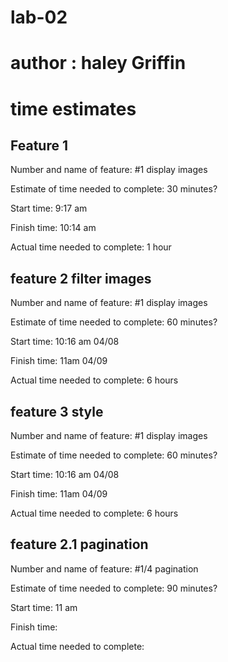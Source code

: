 # lab-02
# author : haley Griffin

# time estimates
## Feature 1
Number and name of feature: #1 display images

Estimate of time needed to complete: 30 minutes?

Start time: 9:17 am

Finish time: 10:14 am

Actual time needed to complete: 1 hour

## feature 2 filter images
Number and name of feature: #1 display images

Estimate of time needed to complete: 60 minutes?

Start time: 10:16 am 04/08

Finish time:  11am 04/09

Actual time needed to complete: 6 hours

## feature 3 style
Number and name of feature: #1 display images

Estimate of time needed to complete: 60 minutes?

Start time: 10:16 am 04/08

Finish time:  11am 04/09

Actual time needed to complete: 6 hours

## feature 2.1 pagination 
Number and name of feature: #1/4 pagination

Estimate of time needed to complete: 90 minutes?

Start time: 11 am

Finish time:  

Actual time needed to complete: 